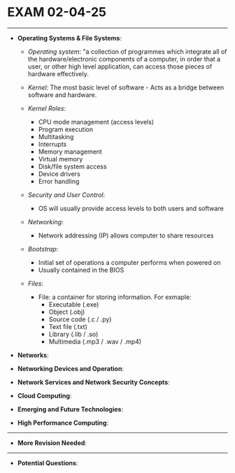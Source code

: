 # EXAM 02-04-25

---

- **Operating Systems & File Systems**:

    - *Operating system*: "a collection of programmes which integrate all of the hardware/electronic components of a 
    computer, in order that a user, or other high level application, can access those pieces of hardware effectively.
    - *Kernel*: The most basic level of software - Acts as a bridge between software and hardware.

    - *Kernel Roles*:
        - CPU mode management (access levels)
        - Program execution 
        - Multitasking
        - Interrupts
        - Memory management
        - Virtual memory
        - Disk/file system access
        - Device drivers
        - Error handling

    - *Security and User Control*:
        - OS will usually provide access levels to both users and software
    
    - *Networking*: 
        - Network addressing (IP) allows computer to share resources
        
    - *Bootstrap*:
        - Initial set of operations a computer performs when powered on
        - Usually contained in the BIOS
    
    - *Files*:
        - File: a container for storing information. For exmaple:
            - Executable (.exe)
            - Object (.obj)
            - Source code (.c / .py)
            - Text file (.txt)
            - Library (.lib / .so)
            - Multimedia (.mp3 / .wav / .mp4)



- **Networks**:

- **Networking Devices and Operation**:

- **Network Services and Network Security Concepts**:

- **Cloud Computing**:

- **Emerging and Future Technologies**:

- **High Performance Computing**:


---

- **More Revision Needed**:


---

- **Potential Questions**:
